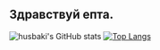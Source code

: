 ## Здравствуй епта.
![husbaki's GitHub stats](https://github-readme-stats.vercel.app/api?username=husbaki&show=reviews,discussions_started,discussions_answered,prs_merged,prs_merged_percentage) [![Top Langs](https://github-readme-stats.vercel.app/api/top-langs/?username=husbaki&layout=donut-vertical)](https://github.com/husbaki/github-readme-stats)
